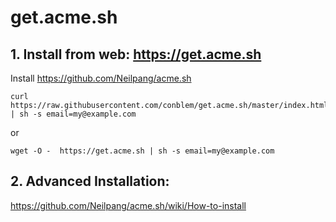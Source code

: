 # get.acme.sh

## 1. Install from web: https://get.acme.sh

Install https://github.com/Neilpang/acme.sh

```
curl https://raw.githubusercontent.com/conblem/get.acme.sh/master/index.html | sh -s email=my@example.com

```

or

```
wget -O -  https://get.acme.sh | sh -s email=my@example.com
```

## 2. Advanced Installation:

https://github.com/Neilpang/acme.sh/wiki/How-to-install

